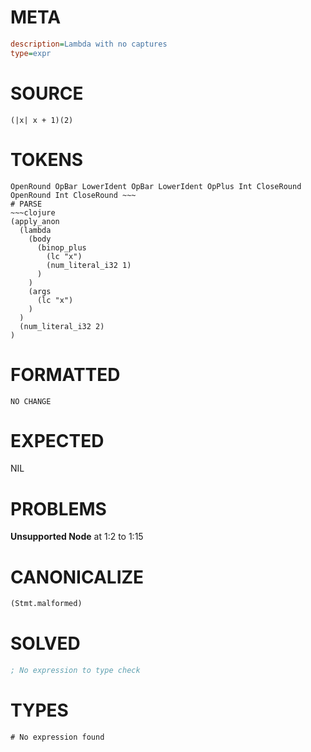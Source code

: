 # META
~~~ini
description=Lambda with no captures
type=expr
~~~
# SOURCE
~~~roc
(|x| x + 1)(2)
~~~
# TOKENS
~~~text
OpenRound OpBar LowerIdent OpBar LowerIdent OpPlus Int CloseRound OpenRound Int CloseRound ~~~
# PARSE
~~~clojure
(apply_anon
  (lambda
    (body
      (binop_plus
        (lc "x")
        (num_literal_i32 1)
      )
    )
    (args
      (lc "x")
    )
  )
  (num_literal_i32 2)
)
~~~
# FORMATTED
~~~roc
NO CHANGE
~~~
# EXPECTED
NIL
# PROBLEMS
**Unsupported Node**
at 1:2 to 1:15

# CANONICALIZE
~~~clojure
(Stmt.malformed)
~~~
# SOLVED
~~~clojure
; No expression to type check
~~~
# TYPES
~~~roc
# No expression found
~~~
